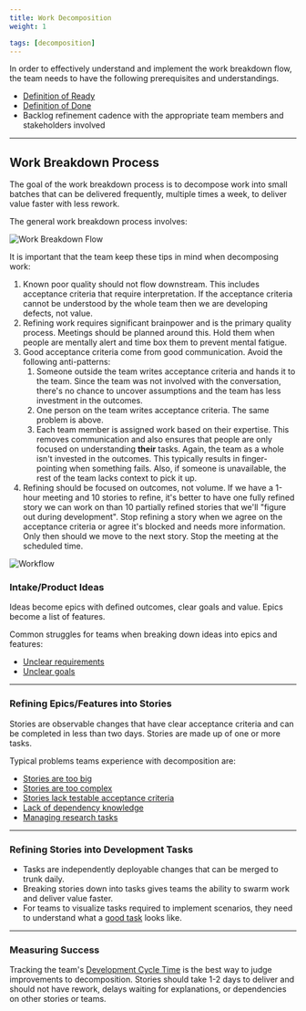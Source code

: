```yaml
---
title: Work Decomposition
weight: 1

tags: [decomposition]
---
```


In order to effectively understand and implement the work breakdown flow, the
team needs to have the following prerequisites and understandings.

- [Definition of Ready](/docs/work-decomposition/definition-of-ready)
- [Definition of Done](/docs/workflow-management/definition-of-done)
- Backlog refinement cadence with the appropriate team members and stakeholders involved

---

## Work Breakdown Process

The goal of the work breakdown process is to decompose work into small batches
that can be delivered frequently, multiple times a week, to deliver value faster with less rework.

The general work breakdown process involves:

![Work Breakdown Flow](/images/work-breakdown.png#width=80%)

It is important that the team keep these tips in mind when decomposing work:

1. Known poor quality should not flow downstream. This includes acceptance criteria that require interpretation. If the
   acceptance criteria cannot be understood by the whole team then we are developing defects, not value.
2. Refining work requires significant brainpower and is the primary quality process. Meetings should be planned around
   this. Hold them when people are mentally alert and time box them to prevent mental fatigue.
3. Good acceptance criteria come from good communication. Avoid the following anti-patterns:
   1. Someone outside the team writes acceptance criteria and hands it to the team. Since the team was not involved with
      the conversation, there's no chance to uncover assumptions and the team has less investment in the outcomes.
   2. One person on the team writes acceptance criteria. The same problem is above.
   3. Each team member is assigned work based on their expertise. This removes communication and also ensures that
      people are only focused on understanding **their** tasks. Again, the team as a whole isn't invested in the
      outcomes. This typically results in finger-pointing when something fails. Also, if someone is unavailable, the
      rest of the team lacks context to pick it up.
4. Refining should be focused on outcomes, not volume. If we have a 1-hour meeting and 10 stories to refine, it's better
   to have one fully refined story we can work on than 10 partially refined stories that we'll "figure out during
   development". Stop refining a story when we agree on the acceptance criteria or agree it's blocked and needs more
   information. Only then should we move to the next story. Stop the meeting at the scheduled time.

![Workflow](/images/work-breakdown-flow.png#width=10%)

### Intake/Product Ideas

Ideas become epics with defined outcomes, clear goals and value.
Epics become a list of features.

Common struggles for teams when breaking down ideas into epics and features:

- [Unclear requirements](/docs/work-decomposition/behavior-driven-development)
- [Unclear goals](/docs/work-decomposition/defining-product-goals)

---

### Refining Epics/Features into Stories

Stories are observable changes that have clear acceptance criteria and can be
completed in less than two days. Stories are made up of one or more tasks.

Typical problems teams experience with decomposition are:

- [Stories are too big](/docs/work-decomposition/story-slicing)
- [Stories are too complex](/docs/work-decomposition/complexity-and-estimation/)
- [Stories lack testable acceptance criteria](/docs/work-decomposition/behavior-driven-development)
- [Lack of dependency knowledge](/docs/work-decomposition/contract-driven-development)
- [Managing research tasks](/docs/work-decomposition/spikes)

---

### Refining Stories into Development Tasks

- Tasks are independently deployable changes that can be merged to trunk daily.
- Breaking stories down into tasks gives teams the ability to swarm work and deliver value faster.
- For teams to visualize tasks required to implement scenarios, they need to understand what a [good task](/docs/work-decomposition/task-decomposition) looks like.

---

### Measuring Success

Tracking the team's [Development Cycle Time](/metrics/development-cycle-time) is the best way to judge improvements
to decomposition. Stories should take 1-2 days to deliver and should not have rework, delays waiting for
explanations, or dependencies on other stories or teams.
